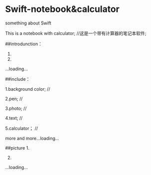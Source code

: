 # Swift-notebook&calculator
something about Swift

This is a notebook with calculator;  //这是一个带有计算器的笔记本软件;

##introdunction：

1.

2.

...loading...

##include：

1.background color;  //

2.pen;  //

3.photo;  //

4.text;  //

5.calculator；  //

more and more...loading...

##picture
1.

2.

...loading...

